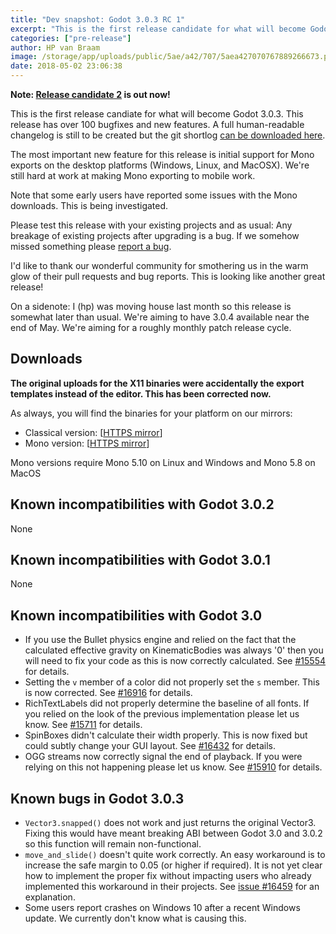 ```yaml
---
title: "Dev snapshot: Godot 3.0.3 RC 1"
excerpt: "This is the first release candidate for what will become Godot 3.0.3. In this release we have initial support for Mono export for desktop platforms. Please test this release and report bugs!"
categories: ["pre-release"]
author: HP van Braam
image: /storage/app/uploads/public/5ae/a42/707/5aea427070767889266673.png
date: 2018-05-02 23:06:38
---
```


**Note: [Release candidate 2](https://godotengine.org/article/dev-snapshot-godot-3-0-3-rc-2) is out now!**

This is the first release candiate for what will become Godot 3.0.3. This release has over 100 bugfixes and new features. A full human-readable changelog is still to be created but the git shortlog [can be downloaded here](https://downloads.tuxfamily.org/godotengine/3.0.3/rc1/Godot_v3.0.3-rc1_changelog.txt).

The most important new feature for this release is initial support for Mono exports on the desktop platforms (Windows, Linux, and MacOSX). We're still hard at work at making Mono exporting to mobile work.

Note that some early users have reported some issues with the Mono downloads. This is being investigated.

Please test this release with your existing projects and as usual: Any breakage of existing projects after upgrading is a bug. If we somehow missed something please [report a bug](https://github.com/godotengine/godot/issues/new).

I'd like to thank our wonderful community for smothering us in the warm glow of their pull requests and bug reports. This is looking like another great release!

On a sidenote: I (hp) was moving house last month so this release is somewhat later than usual. We're aiming to have 3.0.4 available near the end of May. We're aiming for a roughly monthly patch release cycle.

## Downloads

**The original uploads for the X11 binaries were accidentally the export templates instead of the editor. This has been corrected now.**

As always, you will find the binaries for your platform on our mirrors:

- Classical version: [[HTTPS mirror](https://downloads.tuxfamily.org/godotengine/3.0.3/rc1)]
- Mono version: [[HTTPS mirror](https://downloads.tuxfamily.org/godotengine/3.0.3/rc1/mono)]

Mono versions require Mono 5.10 on Linux and Windows and Mono 5.8 on MacOS

## Known incompatibilities with Godot 3.0.2

None

## Known incompatibilities with Godot 3.0.1

None

## Known incompatibilities with Godot 3.0

* If you use the Bullet physics engine and relied on the fact that the calculated effective gravity on KinematicBodies was always '0' then you will need to fix your code as this is now correctly calculated. See [#15554](https://github.com/godotengine/godot/issues/15554) for details.
* Setting the `v` member of a color did not properly set the `s` member. This is now corrected. See [#16916](https://github.com/godotengine/godot/pull/16916) for details.
* RichTextLabels did not properly determine the baseline of all fonts. If you relied on the look of the previous implementation please let us know. See [#15711](https://github.com/godotengine/godot/pull/15711) for details.
* SpinBoxes didn't calculate their width properly. This is now fixed but could subtly change your GUI layout. See [#16432](https://github.com/godotengine/godot/pull/16432) for details.
* OGG streams now correctly signal the end of playback. If you were relying on this not happening please let us know. See [#15910](https://github.com/godotengine/godot/pull/15910) for details.

## <a id="known-bugs"></a> Known bugs in Godot 3.0.3

* `Vector3.snapped()` does not work and just returns the original Vector3. Fixing this would have meant breaking ABI between Godot 3.0 and 3.0.2 so this function will remain non-functional.
* `move_and_slide()` doesn't quite work correctly. An easy workaround is to increase the safe margin to 0.05 (or higher if required). It is not yet clear how to implement the proper fix without impacting users who already implemented this workaround in their projects. See [issue #16459](https://github.com/godotengine/godot/issues/16459) for an explanation.
* Some users report crashes on Windows 10 after a recent Windows update. We currently don't know what is causing this.

